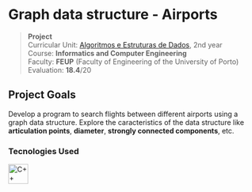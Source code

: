 # Graph data structure - Airports

>**Project**
><br />
>Curricular Unit: [Algoritmos e Estruturas de Dados](https://sigarra.up.pt/feup/pt/ucurr_geral.ficha_uc_view?pv_ocorrencia_id=501673 "Algorithms and data structures"), 2nd year 
><br />
>Course: **Informatics and Computer Engineering** 
><br />
> Faculty: **FEUP** (Faculty of Engineering of the University of Porto)
><br/>
> Evaluation: **18.4**/20

## Project Goals

Develop a program to search flights between different airports using a graph data structure.
Explore the caracteristics of the data structure like **articulation points**, **diameter**, **strongly connected components**, etc.

### Tecnologies Used

<div>
	<img height="40" src="https://user-images.githubusercontent.com/25181517/192106073-90fffafe-3562-4ff9-a37e-c77a2da0ff58.png" alt="C++" title="C++" />
</div>
